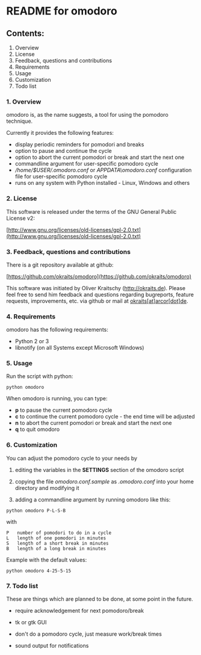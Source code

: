 # README for omodoro

## Contents:

1. Overview
2. License
3. Feedback, questions and contributions
4. Requirements
5. Usage
6. Customization
7. Todo list

### 1. Overview

omodoro is, as the name suggests, a tool for using the pomodoro technique.

Currently it provides the following features:

- display periodic reminders for pomodori and breaks
- option to pause and continue the cycle
- option to abort the current pomodori or break and start the next one
- commandline argument for user-specific pomodoro cycle
- _/home/$USER/.omodoro.conf_ or _APPDATA\omodoro.conf_ configuration file for user-specific pomodoro cycle
- runs on any system with Python installed - Linux, Windows and others

### 2. License

This software is released under the terms of the
GNU General Public License v2:

[http://www.gnu.org/licenses/old-licenses/gpl-2.0.txt](http://www.gnu.org/licenses/old-licenses/gpl-2.0.txt)

### 3. Feedback, questions and contributions

There is a git repository available at github:

[https://github.com/okraits/omodoro](https://github.com/okraits/omodoro)

This software was initiated by Oliver Kraitschy (http://okraits.de).
Please feel free to send him feedback and questions regarding
bugreports, feature requests, improvements, etc. via github or mail at
[okraits[at]arcor[dot]de](mailto:okraits@arcor.de).

### 4. Requirements

omodoro has the following requirements:

- Python 2 or 3
- libnotify (on all Systems except Microsoft Windows)

### 5. Usage

Run the script with python:

`python omodoro`

When omodoro is running, you can type:

- __p__ to pause the current pomodoro cycle
- __c__ to continue the current pomodoro cycle - the end time will be adjusted
- __n__ to abort the current pomodori or break and start the next one
- __q__ to quit omodoro

### 6. Customization

You can adjust the pomodoro cycle to your needs by

1. editing the variables in the __SETTINGS__ section of the omodoro script

2. copying the file _omodoro.conf.sample_ as _.omodoro.conf_ into your home
directory and modifying it

3. adding a commandline argument by running omodoro like this:

`python omodoro P-L-S-B`

with

	P	number of pomodori to do in a cycle
	L	length of one pomodori in minutes
	S	length of a short break in minutes
	B	length of a long break in minutes

Example with the default values:

`python omodoro 4-25-5-15`

### 7. Todo list

These are things which are planned to be done, at some point
in the future.

- require acknowledgement for next pomodoro/break
- tk or gtk GUI
- don't do a pomodoro cycle, just measure work/break times

- sound output for notifications
